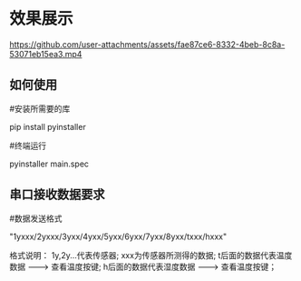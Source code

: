 效果展示
=
https://github.com/user-attachments/assets/fae87ce6-8332-4beb-8c8a-53071eb15ea3.mp4

如何使用
-
#安装所需要的库

pip install pyinstaller 

#终端运行

pyinstaller main.spec

串口接收数据要求
-
#数据发送格式

"1yxxx/2yxxx/3yxx/4yxx/5yxx/6yxx/7yxx/8yxx/txxx/hxxx"

格式说明：
1y,2y...代表传感器;
xxx为传感器所测得的数据;
t后面的数据代表温度数据 ---> 查看温度按键;
h后面的数据代表湿度数据 ---> 查看温度按键；
